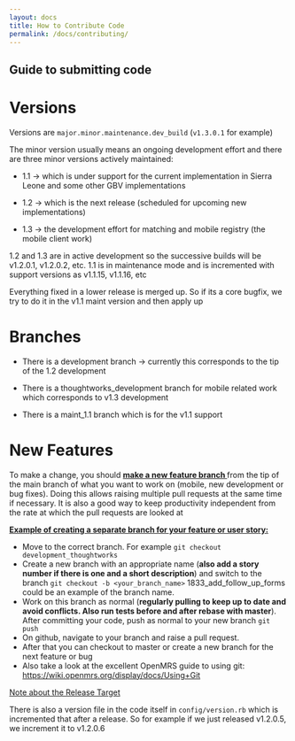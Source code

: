 ```yaml
---
layout: docs
title: How to Contribute Code
permalink: /docs/contributing/
---
```


##  Guide to submitting code

#  Versions

Versions are `major.minor.maintenance.dev_build` (`v1.3.0.1` for example)

The minor version usually means an ongoing development effort and there are three minor versions actively maintained:

* 1.1 -> which is under support for the current implementation in Sierra Leone and some other GBV implementations

* 1.2 -> which is the next release (scheduled for upcoming new implementations)

* 1.3 -> the development effort for matching and mobile registry (the mobile client work)


1.2 and 1.3 are in active development so the successive builds will be v1.2.0.1, v1.2.0.2, etc. 1.1 is in maintenance mode and is incremented with support versions as v1.1.15, v1.1.16, etc

Everything fixed in a lower release is merged up. So if its a core bugfix, we try to do it in the v1.1 maint version and then apply up

#  Branches

* There is a development branch -> currently this corresponds to the tip of the 1.2 development

* There is a thoughtworks_development branch for mobile related work which corresponds to v1.3 development

* There is a maint_1.1 branch which is for the v1.1 support

# New Features

To make a change, you should <u><b> make a new feature branch </b></u>from the tip of the main branch of what you want to work on (mobile, new development or bug fixes). Doing this allows raising multiple pull requests at the same time if necessary. It is also a good way to keep productivity independent from the rate at which the pull requests are looked at

<u><b> Example of creating a separate branch for your feature or user story: </b></u>

* Move to the correct branch. For example `git checkout development_thoughtworks`
* Create a new branch with an appropriate name (<b>also add a story number if there is one and a short description</b>) and switch to the branch
`git checkout -b <your_branch_name>`
1833_add_follow_up_forms could be an example of the branch name.
* Work on this branch as normal (<b>regularly pulling to keep up to date and avoid conflicts. Also run tests before and after rebase with master</b>). After committing your code, push as normal to your new branch
`git push`
* On github, navigate to your branch and raise a pull request.
* After that you can checkout to master or create a new branch for the next feature or bug
* Also take a look at the excellent OpenMRS guide to using git: https://wiki.openmrs.org/display/docs/Using+Git


<u>Note about the Release Target</u>

There is also a version file in the code itself in `config/version.rb` which is incremented that after a release.
So for example if we just released v1.2.0.5, we increment it to v1.2.0.6
